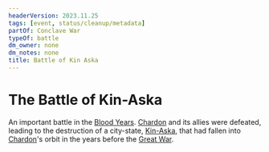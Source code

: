 ```yaml
---
headerVersion: 2023.11.25
tags: [event, status/cleanup/metadata]
partOf: Conclave War
typeOf: battle
dm_owner: none
dm_notes: none
title: Battle of Kin Aska
---
```

# The Battle of Kin-Aska



An important battle in the [Blood Years](<./blood-years.md>). [Chardon](<../../gazetteer/greater-chardon/chardonian-empire/chardon/chardon.md>) and its allies were defeated, leading to the destruction of a city-state, [Kin-Aska](<../../gazetteer/greater-chardon/chardonian-empire/chasa-river-valley/kin-aska.md>), that had fallen into [Chardon](<../../gazetteer/greater-chardon/chardonian-empire/chardon/chardon.md>)'s orbit in the years before the [Great War](<./great-war.md>). 

